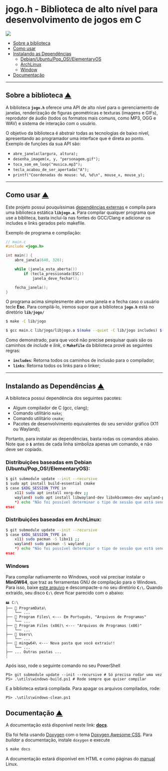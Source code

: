 # jogo.h - Biblioteca de alto nível para desenvolvimento de jogos em C

<p align="left">
    <a href="https://syndelis.github.io/jogo.h" alt="Documentação">
    <img src="https://img.shields.io/static/v1?label=Docs&message=GitHub Pages&color=blue&style=for-the-badge&logo=gitbook" />
    </a>
</p>

- [Sobre a biblioteca](#sobre-a-biblioteca-)
- [Como usar](#como-usar-)
- [Instalando as Dependências](#instalando-as-dependências-)
    - [Debian/Ubuntu/Pop_OS!/ElementaryOS](#distribuições-baseadas-em-debian-ubuntupop_oselementaryos)
    - [ArchLinux](#distribuições-baseadas-em-archlinux)
    - [Window](#windows)
- [Documentação](#documentação-)

---

## Sobre a biblioteca [▲]

A biblioteca **`jogo.h`** oferece uma API de alto nível para o gerenciamento de
janelas, renderização de figuras geométricas e texturas (imagens e GIFs), 
reprodutor de áudio (todos os formatos mais comuns, como MP3, OGG e WAV) e
sistema de interação com o usuário.

O objetivo da biblioteca é abstrair todas as tecnologias de baixo nível,
apresentando ao programador uma interface que é direta ao ponto. Exemplo de
funções da sua API são:

- `abre_janela(largura, altura);`
- `desenha_imagem(x, y, "personagem.gif");`
- `toca_som_em_loop("musica.mp3");`
- `tecla_acabou_de_ser_apertada("A");`
- `printf("Coordenadas do mouse: %d, %d\n", mouse_x, mouse_y);`

---

## Como usar [▲]

Este projeto possui pouquíssimas
[dependências externas](#dependências-e-compilação) e compila para uma 
biblioteca estática **`libjogo.a`**. Para compilar qualquer programa que use a
bibliteca, basta incluí-la nas fontes do GCC/Clang e adicionar os includes e
links gerados pelo makefile.

Exemplo de programa e compilação:

```c
// main.c
#include <jogo.h>

int main() {
    abre_janela(640, 320);

    while (janela_esta_aberta())
        if (tecla_pressionada(ESC))
            janela_deve_fechar();

    fecha_janela();
}
```

O programa acima simplesmente abre uma janela e a fecha caso o usuário tecle
**Esc**. Para compilá-lo, iremos supor que a biblioteca **`jogo.h`** está no
diretório **`lib/jogo/`**

```sh
$ make -C lib/jogo

$ gcc main.c lib/jogo/libjogo.a $(make --quiet -C lib/jogo includes) $(make --quiet -C lib/jogo links)
```

Como demonstrado, para que você não precise pesquisar quais são os caminhos de 
*include* e *link*, o **`Makefile`** da biblioteca provê as seguintes regras:

- **`includes`**: Retorna todos os caminhos de inclusão para o compilador;
- **`links`**: Retorna todos os links para o linker;

---

## Instalando as Dependências [▲]

A biblioteca possui dependência dos seguintes pacotes:
- Algum compilador de C (gcc, clang);
- Comando utilitário `make`;
- Comando utilitário `cmake`;
- Pacotes de desenvolvimento equivalentes do seu servidor gráfico (X11 ou Wayland);

Portanto, para instalar as dependências, basta rodas os comandos abaixo. Note que o **`$`** antes de cada linha simboliza apenas um comando, e não deve ser copiado.

### Distribuições baseadas em Debian (Ubuntu/Pop_OS!/ElementaryOS):
```sh
$ git submodule update --init --recursive
$ sudo apt install build-essential cmake
$ case $XDG_SESSION_TYPE in
    x11) sudo apt install xorg-dev ;;
    wayland) sudo apt install libwayland-dev libxkbcommon-dev wayland-protocols extra-cmake-modules;;
    *) echo "Não foi possível determinar o tipo de sessão que está sendo usada" ;;
esac
```

### Distribuições baseadas em ArchLinux:
```sh
$ git submodule update --init --recursive
$ case $XDG_SESSION_TYPE in
    x11) sudo pacman -S libx11 ;;
    wayland) sudo pacman -S wayland ;;
    *) echo "Não foi possível determinar o tipo de sessão que está sendo usada" ;;
esac
```

### Windows

Para compilar nativamente no Windows, você vai precisar instalar o **MinGW64**, que traz as ferramentas GNU de compilação para o Windows.
Para isso, baixe [este arquivo](https://sourceforge.net/projects/mingw-w64/files/Toolchains%20targetting%20Win64/Personal%20Builds/mingw-builds/7.3.0/threads-win32/seh/x86_64-7.3.0-release-win32-seh-rt_v5-rev0.7z/download) e
descompacte-o no seu diretório **`C:\`**. Quando extraído, seu disco **`C:\`**
deve ficar parecido com o abaixo:

```
🖴 C:\
├── 📁 ProgramData\
┊   └── ...
├── 📁 Program Files\ <--- Em Português, "Arquivos de Programas"
┊   └── ...
├── 📁 Program Files (x86)\ <--- "Arquivos de Programas (x86)"
┊   └── ...
├── 📁 Users\
┊   └── ...
├── 📁 mingw64\ <--- Nova pasta que você extraíu!!
┊   └── ...
├── ... Outras pastas ...
┊
```

Após isso, rode o seguinte comando no seu PowerShell

```pwsh
PS> git submodule update --init --recursive # Só precisa rodar uma vez
PS> .\utils\windows-build.ps1 # Rode sempre que quiser compilar
```

E a biblioteca estará compilada. Para apagar os arquivos compilados, rode:

```pwsh
PS> .\utils\windows-clean.ps1
```

## Documentação [▲]

A documentação está disponível neste link: **[docs]**.

Ela foi feita usando [Doxygen](https://doxygen.nl) com o tema
[Doxygen Awesome CSS](https://jothepro.github.io/doxygen-awesome-css/index.html). Para *buildar* a documentação, instale `doxygen` e execute

```sh
$ make docs
```

A documentação estará disponível em HTML e como páginas do
[manual](https://www.kernel.org/doc/man-pages/) Linux.

[▲]: #jogoh---biblioteca-de-alto-nível-para-desenvolvimento-de-jogos-em-c
[docs]: https://syndelis.github.com/jogo.h
